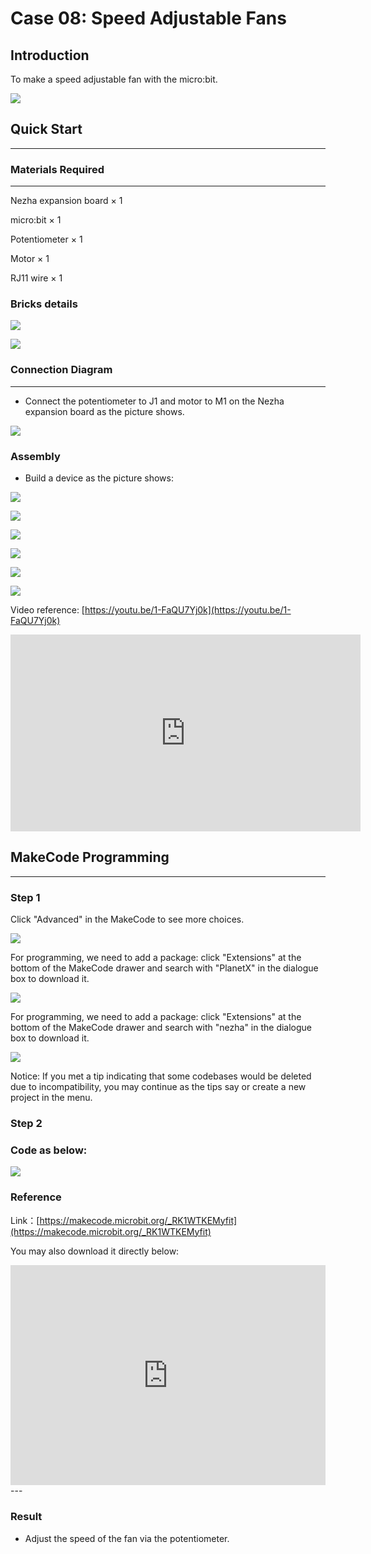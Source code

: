 # Case 08: Speed Adjustable Fans

## Introduction
To make a speed adjustable fan with the micro:bit. 

![](./images/case_08_01.png)

## Quick Start
---

### Materials Required
---
Nezha expansion board × 1

micro:bit × 1

Potentiometer × 1

Motor × 1

RJ11 wire × 1



### Bricks details



![](./images/Bricks_case_08.png)



![](./images/case_08_02.png)

### Connection Diagram 
---
- Connect the potentiometer to J1 and motor to M1 on the Nezha expansion board as the picture shows.


![](./images/case_08_03.png)

### Assembly

- Build a device as the picture shows:

![](./images/case_08_04.png)

![](./images/case_08_05.png)

![](./images/case_08_06.png)

![](./images/case_08_07.png)

![](./images/case_08_08.png)

![](./images/case_08_09.png)




Video reference: [https://youtu.be/1-FaQU7Yj0k](https://youtu.be/1-FaQU7Yj0k)


<iframe width="560" height="315" src="https://www.youtube.com/embed/1-FaQU7Yj0k" frameborder="0" allow="accelerometer; autoplay; clipboard-write; encrypted-media; gyroscope; picture-in-picture" allowfullscreen></iframe>




## MakeCode Programming

---


### Step 1

Click "Advanced" in the MakeCode to see more choices.

![](./images/case_01_10.png)

For programming, we need to add a package: click "Extensions" at the bottom of the MakeCode drawer and search with "PlanetX" in the dialogue box to download it. 

![](./images/case_01_11.png)

For programming, we need to add a package: click "Extensions" at the bottom of the MakeCode drawer and search with "nezha" in the dialogue box to download it. 

![](./images/case_03_09.png)

Notice: If you met a tip indicating that some codebases would be deleted due to incompatibility, you may continue as the tips say or create a new project in the menu. 

### Step 2

### Code as below:

![](./images/case_08_10.png)


### Reference
Link：[https://makecode.microbit.org/_RK1WTKEMyfit](https://makecode.microbit.org/_RK1WTKEMyfit)

You may also download it directly below:

<div style="position:relative;height:0;padding-bottom:70%;overflow:hidden;"><iframe style="position:absolute;top:0;left:0;width:100%;height:100%;" src="https://makecode.microbit.org/#pub:_RK1WTKEMyfit" frameborder="0" sandbox="allow-popups allow-forms allow-scripts allow-same-origin"></iframe></div>  
---

### Result
- Adjust the speed of the fan via the potentiometer. 

